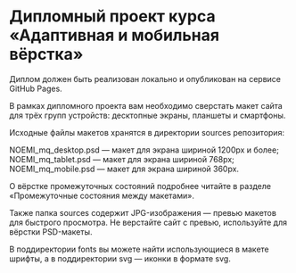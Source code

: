 # Дипломный проект курса «Адаптивная и мобильная вёрстка»

Диплом должен быть реализован локально и опубликован на сервисе GitHub Pages.

В рамках дипломного проекта вам необходимо сверстать макет сайта для трёх групп устройств: десктопные экраны, планшеты и смартфоны.

Исходные файлы макетов хранятся в директории sources репозитория:

NOEMI_mq_desktop.psd — макет для экрана шириной 1200px и более;
NOEMI_mq_tablet.psd — макет для экрана шириной 768px;
NOEMI_mq_mobile.psd — макет для экрана шириной 360px.

О вёрстке промежуточных состояний подробнее читайте в разделе «Промежуточные состояния между макетами».

Также папка sources содержит JPG-изображения — превью макетов для быстрого просмотра. Не верстайте сайт с превью, используйте для вёрстки PSD-макеты.

В поддиректории fonts вы можете найти использующиеся в макете шрифты, а в поддиректории svg — иконки в формате svg.
